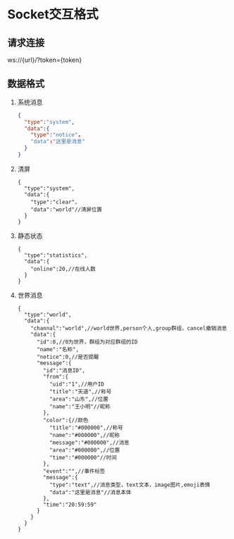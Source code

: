 # Socket交互格式

## &#x20;请求连接

ws\://{url}/?token\={token}

## 数据格式

1.  系统消息

    ```JSON
    {
      "type":"system",
      "data":{
        "type":"notice"，
        "data":"这里是消息"
      }
    }
    ```

2.  清屏

        {
          "type":"system",
          "data":{
            "type":"clear"，
            "data":"world"//清屏位置
          }
        }

3.  静态状态

        {
          "type":"statistics",
          "data":{
            "online":20,//在线人数
          }
        }

4.  世界消息

        {
          "type":"world",
          "data":{
            "channal":"world",//world世界,person个人,group群组，cancel撤销消息
            "data":{
              "id":0,//0为世界，群组为对应群组的ID
              "name":"名称",
              "notice":0,//是否提醒
              "message":{
                "id":"消息ID",
                "from":{
                  "uid":"1",//用户ID
                  "title":"天道",//称号
                  "area":"山东",//位置
                  "name":"王小明"//昵称
                },
                "color":{//颜色
                  "title":"#000000",//称号
                  "name":"#000000",//昵称
                  "message":"#000000",//消息
                  "area":"#000000",//位置
                  "time":"#000000"//时间
                },
                "event":"",//事件标签
                "message":{
                  "type":"text",//消息类型，text文本，image图片,emoji表情
                  "data":"这里是消息"//消息本体
                },
                "time":"20:59:59"
              }
            }
          }
        }































